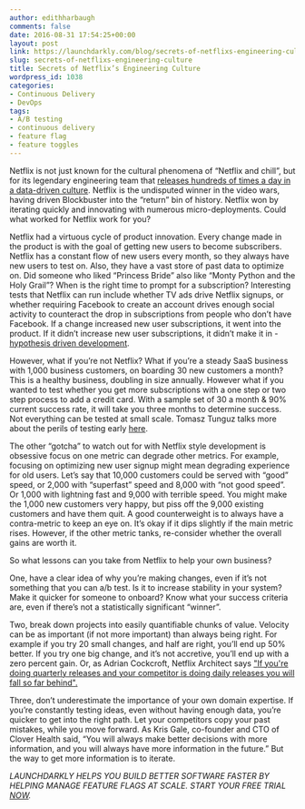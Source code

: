 ```yaml
---
author: edithharbaugh
comments: false
date: 2016-08-31 17:54:25+00:00
layout: post
link: https://launchdarkly.com/blog/secrets-of-netflixs-engineering-culture/
slug: secrets-of-netflixs-engineering-culture
title: Secrets of Netflix’s Engineering Culture
wordpress_id: 1038
categories:
- Continuous Delivery
- DevOps
tags:
- A/B testing
- continuous delivery
- feature flag
- feature toggles
---
```


Netflix is not just known for the cultural phenomena of “Netflix and chill”, but for its legendary engineering team that [releases hundreds of times a day in a data-driven culture](http://techblog.netflix.com/2016/04/its-all-about-testing-netflix.html). Netflix is the undisputed winner in the video wars, having driven Blockbuster into the “return” bin of history. Netflix won by iterating quickly and innovating with numerous micro-deployments. Could what worked for Netflix work for you?

Netflix had a virtuous cycle of product innovation. Every change made in the product is with the goal of getting new users to become subscribers. Netflix has a constant flow of new users every month, so they always have new users to test on. Also, they have a vast store of past data to optimize on. Did someone who liked “Princess Bride” also like “Monty Python and the Holy Grail”? When is the right time to prompt for a subscription? Interesting tests that Netflix can run include whether TV ads drive Netflix signups, or whether requiring Facebook to create an account drives enough social activity to counteract the drop in subscriptions from people who don’t have Facebook. If a change increased new user subscriptions, it went into the product. If it didn’t increase new user subscriptions, it didn’t make it in - [hypothesis driven development](https://blog.launchdarkly.com/tag/hypothesis-driven-development/).

However, what if you’re not Netflix? What if you’re a steady SaaS business with 1,000 business customers, on boarding 30 new customers a month? This is a healthy business, doubling in size annually. However what if you wanted to test whether you get more subscriptions with a one step or two step process to add a credit card. With a sample set of 30 a month & 90% current success rate, it will take you three months to determine success. Not everything can be tested at small scale. Tomasz Tunguz talks more about the perils of testing early [here](http://tomtunguz.com/ab-testing-saas/).

The other “gotcha” to watch out for with Netflix style development is obsessive focus on one metric can degrade other metrics. For example, focusing on optimizing new user signup might mean degrading experience for old users. Let’s say that 10,000 customers could be served with “good” speed, or 2,000 with “superfast” speed and 8,000 with “not good speed”. Or 1,000 with lightning fast and 9,000 with terrible speed. You might make the 1,000 new customers very happy, but piss off the 9,000 existing customers and have them quit. A good counterweight is to always have a contra-metric to keep an eye on. It’s okay if it dips slightly if the main metric rises. However, if the other metric tanks, re-consider whether the overall gains are worth it. 

So what lessons can you take from Netflix to help your own business? 

One, have a clear idea of why you’re making changes, even if it’s not something that you can a/b test. Is it to increase stability in your system? Make it quicker for someone to onboard? Know what your success criteria are, even if there’s not a statistically significant “winner”.

Two, break down projects into easily quantifiable chunks of value. Velocity can be as important (if not more important) than always being right. For example if you try 20 small changes, and half are right, you’ll end up 50% better. If you try one big change, and it’s not accretive, you’ll end up with a zero percent gain. Or, as Adrian Cockcroft, Netflix Architect says ["If you're doing quarterly releases and your competitor is doing daily releases you will fall so far behind".](http://a16z.com/2016/09/01/microservices/)

Three, don’t underestimate the importance of your own domain expertise. If you’re constantly testing ideas, even without having enough data, you’re quicker to get into the right path. Let your competitors copy your past mistakes, while you move forward. As Kris Gale, co-founder and CTO of Clover Health said, “You will always make better decisions with more information, and you will always have more information in the future.” But the way to get more information is to iterate. 

_LAUNCHDARKLY HELPS YOU BUILD BETTER SOFTWARE FASTER BY HELPING MANAGE FEATURE FLAGS AT SCALE. START YOUR FREE TRIAL [NOW](https://app.launchdarkly.com/signup#/?utm_source=launchdarkly_blog&utm_medium=organic)._



